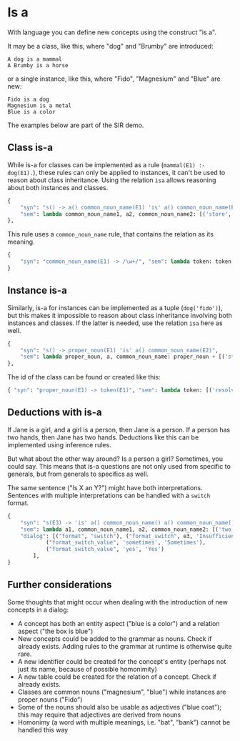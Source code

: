 # Is a

With language you can define new concepts using the construct "is a".

It may be a class, like this, where "dog" and "Brumby" are introduced:

    A dog is a mammal
    A Brumby is a horse

or a single instance, like this, where "Fido", "Magnesium" and "Blue" are new:

    Fido is a dog
    Magnesium is a metal
    Blue is a color

The examples below are part of the SIR demo.

## Class is-a

While is-a for classes can be implemented as a rule (`mammal(E1) :- dog(E1).`), these rules can only be applied to instances, it can't be used to reason about class inheritance. Using the relation `isa` allows reasoning about both instances and classes.

~~~python
{
    "syn": "s() -> a() common_noun_name(E1) 'is' a() common_noun_name(E2)",
    "sem": lambda common_noun_name1, a2, common_noun_name2: [('store', [('isa', common_noun_name1, common_noun_name2)])],
},
~~~

This rule uses a `common_noun_name` rule, that contains the relation as its meaning.

~~~python
{
    "syn": "common_noun_name(E1) -> /\w+/", "sem": lambda token: token
}
~~~

## Instance is-a

Similarly, is-a for instances can be implemented as a tuple (`dog('fido')`), but this makes it impossible to reason about class inheritance involving both instances and classes. If the latter is needed, use the relation `isa` here as well.

~~~python
{
    "syn": "s() -> proper_noun(E1) 'is' a() common_noun_name(E2)",
    "sem": lambda proper_noun, a, common_noun_name: proper_noun + [('store', [('isa', E1, common_noun_name)])]
},
~~~

The id of the class can be found or created like this:

~~~python
{ "syn": "proper_noun(E1) -> token(E1)", "sem": lambda token: [('resolve_name', token, E1)] },
~~~

## Deductions with is-a

If Jane is a girl, and a girl is a person, then Jane is a person. If a person has two hands, then Jane has two hands. Deductions like this can be implemented using inference rules.

But what about the other way around? Is a person a girl? Sometimes, you could say. This means that is-a questions are not only used from specific to generals, but from generals to specifics as well.

The same sentence ("Is X an Y?") might have both interpretations. Sentences with multiple interpretations can be handled with a `switch` format.

~~~python
{
    "syn": "s(E3) -> 'is' a() common_noun_name() a() common_noun_name()~'?'",
    "sem": lambda a1, common_noun_name1, a2, common_noun_name2: [('two_way_instance_of', common_noun_name1, common_noun_name2, E3)],
    "dialog": [("format", "switch"), ("format_switch", e3, 'Insufficient information'),
            ("format_switch_value", 'sometimes', 'Sometimes'),
            ("format_switch_value", 'yes', 'Yes')
        ],
}
~~~

## Further considerations

Some thoughts that might occur when dealing with the introduction of new concepts in a dialog:

* A concept has both an entity aspect ("blue is a color") and a relation aspect ("the box is blue")
* New concepts could be added to the grammar as nouns. Check if already exists. Adding rules to the grammar at runtime is otherwise quite rare.
* A new identifier could be created for the concept's entity (perhaps not just its name, because of possible homonimity)
* A new table could be created for the relation of a concept. Check if already exists.
* Classes are common nouns ("magnesium", "blue") while instances are proper nouns ("Fido")
* Some of the nouns should also be usable as adjectives ("blue coat"); this may require that adjectives are derived from nouns
* Homonimy (a word with multiple meanings, i.e. "bat", "bank") cannot be handled this way
